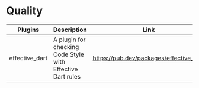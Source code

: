 # Quality

| Plugins | Description | Link | Comments |
| --- | --- | --- | --- |
| effective_dart | A plugin for checking Code Style with Effective Dart rules | https://pub.dev/packages/effective_dart |
